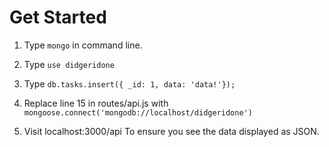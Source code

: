 # Get Started

1. Type `mongo` in command line.

2. Type `use didgeridone`

3. Type `db.tasks.insert({ _id: 1, data: 'data!'});`

4. Replace line 15 in routes/api.js with `mongoose.connect('mongodb://localhost/didgeridone')`

5. Visit localhost:3000/api To ensure you see the data displayed as JSON.

